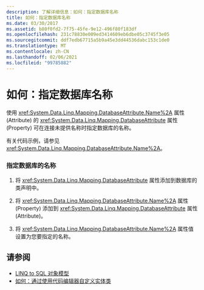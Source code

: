 ```yaml
---
description: 了解详细信息：如何：指定数据库名称
title: 如何：指定数据库名称
ms.date: 03/30/2017
ms.assetid: b80f0fd2-7f75-45fe-9e12-496f80f183df
ms.openlocfilehash: 231c78830e009ed3414609eb6dbe05c3745f3e05
ms.sourcegitcommit: ddf7edb67715a5b9a45e3dd44536dabc153c1de0
ms.translationtype: MT
ms.contentlocale: zh-CN
ms.lasthandoff: 02/06/2021
ms.locfileid: "99785882"
---
```

# <a name="how-to-specify-database-names"></a>如何：指定数据库名称

使用 <xref:System.Data.Linq.Mapping.DatabaseAttribute.Name%2A> 属性 (Attribute) 的 <xref:System.Data.Linq.Mapping.DatabaseAttribute> 属性 (Property) 可在连接未提供名称时指定数据库的名称。  
  
 有关代码示例，请参见<xref:System.Data.Linq.Mapping.DatabaseAttribute.Name%2A>。  
  
### <a name="to-specify-the-name-of-the-database"></a>指定数据库的名称  
  
1. 将 <xref:System.Data.Linq.Mapping.DatabaseAttribute> 属性添加到数据库的类声明中。  
  
2. 将 <xref:System.Data.Linq.Mapping.DatabaseAttribute.Name%2A> 属性 (Property) 添加到 <xref:System.Data.Linq.Mapping.DatabaseAttribute> 属性 (Attribute)。  
  
3. 将 <xref:System.Data.Linq.Mapping.DatabaseAttribute.Name%2A> 属性值设置为您要指定的名称。  
  
## <a name="see-also"></a>请参阅

- [LINQ to SQL 对象模型](the-linq-to-sql-object-model.md)
- [如何：通过使用代码编辑器自定义实体类](how-to-customize-entity-classes-by-using-the-code-editor.md)
